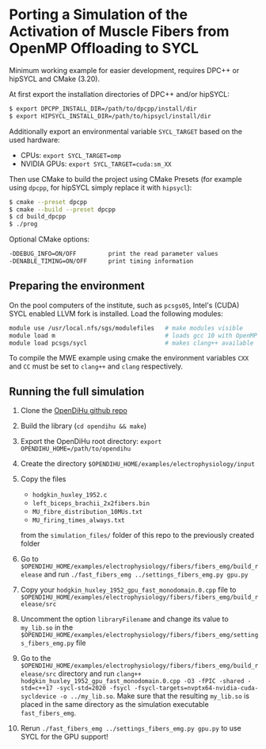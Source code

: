 # Porting a Simulation of the Activation of Muscle Fibers from OpenMP Offloading to SYCL

Minimum working example for easier development, requires DPC++ or hipSYCL and CMake (3.20).

At first export the installation directories of DPC++ and/or hipSYCL:
```bash
$ export DPCPP_INSTALL_DIR=/path/to/dpcpp/install/dir
$ export HIPSYCL_INSTALL_DIR=/path/to/hipsycl/install/dir
```

Additionally export an environmental variable `SYCL_TARGET` based on the used hardware:
  - CPUs: `export SYCL_TARGET=omp`
  - NVIDIA GPUs: `export SYCL_TARGET=cuda:sm_XX`

Then use CMake to build the project using CMake Presets (for example using `dpcpp`, for hipSYCL simply replace it with `hipsycl`):
```bash
$ cmake --preset dpcpp
$ cmake --build --preset dpcpp
$ cd build_dpcpp
$ ./prog
```

Optional CMake options:

```bash
-DDEBUG_INFO=ON/OFF         print the read parameter values
-DENABLE_TIMING=ON/OFF      print timing information 
```

## Preparing the environment

On the pool computers of the institute, such as `pcsgs05`, Intel's (CUDA) SYCL enabled LLVM fork is installed. Load the
following modules:

```bash
module use /usr/local.nfs/sgs/modulefiles   # make modules visible
module load m                               # loads gcc 10 with OpenMP support and OpenMPI
module load pcsgs/sycl                      # makes clang++ available
```

To compile the MWE example using cmake the environment variables `CXX` and `CC` must be set to `clang++` and `clang`
respectively.

## Running the full simulation

1. Clone the [OpenDiHu github repo](https://github.com/maierbn/opendihu)
2. Build the library (`cd opendihu && make`)
3. Export the OpenDiHu root directory: `export OPENDIHU_HOME=/path/to/opendihu`
4. Create the directory `$OPENDIHU_HOME/examples/electrophysiology/input`
5. Copy the files
    * `hodgkin_huxley_1952.c`
    * `left_biceps_brachii_2x2fibers.bin`
    * `MU_fibre_distribution_10MUs.txt`
    * `MU_firing_times_always.txt`

   from the `simulation_files/` folder of this repo to the previously created folder
6. Go to `$OPENDIHU_HOME/examples/electrophysiology/fibers/fibers_emg/build_release` and
   run `./fast_fibers_emg ../settings_fibers_emg.py gpu.py`
7. Copy your `hodgkin_huxley_1952_gpu_fast_monodomain.0.cpp` file
   to `$OPENDIHU_HOME/examples/electrophysiology/fibers/fibers_emg/build_release/src`
8. Uncomment the option `libraryFilename` and change its value to `my_lib.so` in
   the `$OPENDIHU_HOME/examples/electrophysiology/fibers/fibers_emg/settings_fibers_emg.py` file
9. Go to the `$OPENDIHU_HOME/examples/electrophysiology/fibers/fibers_emg/build_release/src` directory and
   run `clang++ hodgkin_huxley_1952_gpu_fast_monodomain.0.cpp -O3 -fPIC -shared -std=c++17 -sycl-std=2020 -fsycl -fsycl-targets=nvptx64-nvidia-cuda-sycldevice -o ../my_lib.so`.
   Make sure that the resulting `my_lib.so` is placed in the same directory as the simulation
   executable `fast_fibers_emg`.
10. Rerun `./fast_fibers_emg ../settings_fibers_emg.py gpu.py` to use SYCL for the GPU support!
